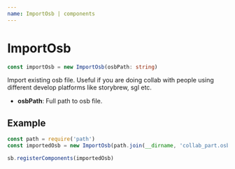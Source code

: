 ```yaml
---
name: ImportOsb | components
---
```

# ImportOsb
```typescript
const importOsb = new ImportOsb(osbPath: string)
```

Import existing osb file. Useful if you are doing collab with people using different develop platforms like storybrew, sgl etc.
* **osbPath**: Full path to osb file.

## Example 
```js 
const path = require('path')
const importedOsb = new ImportOsb(path.join(__dirname, 'collab_part.osb'))

sb.registerComponents(importedOsb)
```
